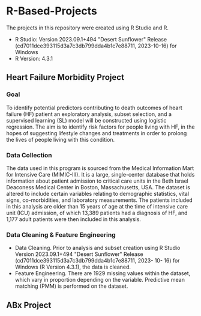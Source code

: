 # R-Based-Projects
The projects in this repository were created using R Studio and R.
- R Studio: Version 2023.09.1+494 "Desert Sunflower" Release (cd7011dce393115d3a7c3db799dda4b1c7e88711, 2023-10-16) for Windows
- R Version: 4.3.1


## Heart Failure Morbidity Project
### Goal
To identify potential predictors contributing to death outcomes of heart failure (HF) patient an exploratory analysis, subset selection, and a supervised learning (SL) model will be constructed using logistic regression. The aim is to identify risk factors for people living with HF, in the hopes of suggesting lifestyle changes and treatments in order to prolong the lives of people living with this condition.
### Data Collection
The data used in this program is sourced from the Medical Information Mart for Intensive Care (MIMIC-III). It is a large, single-center database that holds information about patient admission to critical care units in the Beth Israel Deaconess Medical Center in Boston, Massachusetts, USA. The dataset is altered to include certain variables relating to demographic statistics, vital signs, co-morbidities, and laboratory measurements. The patients included in this analysis are older than 15 years of age at the time of intensive care unit (ICU) admission, of which 13,389 patients had a diagnosis of HF, and 1,177 adult patients were then included in this analysis.
### Data Cleaning & Feature Engineering
  - Data Cleaning. Prior to analysis and subset creation using R Studio Version 2023.09.1+494 "Desert Sunflower" Release (cd7011dce393115d3a7c3db799dda4b1c7e88711, 2023-              10- 16) for Windows (R Version 4.3.1), the data is cleaned. 
  - Feature Engineering. There are 1929 missing values within the dataset, which vary in proportion depending on the variable. Predictive mean matching (PMM) is performed on the      dataset.


## ABx Project
